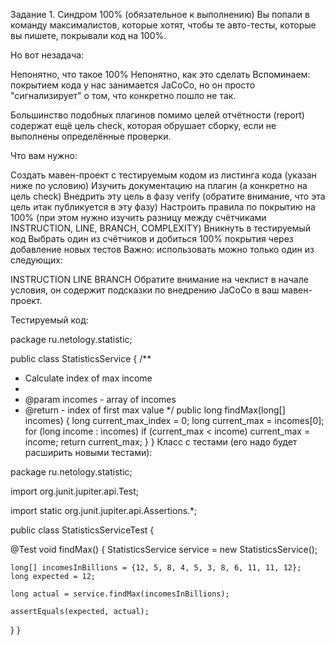 Задание 1. Синдром 100% (обязательное к выполнению)
Вы попали в команду максималистов, которые хотят, чтобы те авто-тесты, которые вы пишете, покрывали код на 100%.

Но вот незадача:

Непонятно, что такое 100%
Непонятно, как это сделать
Вспоминаем: покрытием кода у нас занимается JaCoCo, но он просто "сигнализирует" о том, что конкретно пошло не так.

Большинство подобных плагинов помимо целей отчётности (report) содержат ещё цель check, которая обрушает сборку, если не выполнены определённые проверки.

Что вам нужно:

Создать мавен-проект с тестируемым кодом из листинга кода (указан ниже по условию)
Изучить документацию на плагин (а конкретно на цель check)
Внедрить эту цель в фазу verify (обратите внимание, что эта цель итак публикуется в эту фазу)
Настроить правила по покрытию на 100% (при этом нужно изучить разницу между счётчиками INSTRUCTION, LINE, BRANCH, COMPLEXITY)
Вникнуть в тестируемый код
Выбрать один из счётчиков и добиться 100% покрытия через добавление новых тестов
Важно: использовать можно только один из следующих:

INSTRUCTION
LINE
BRANCH
Обратите внимание на чеклист в начале условия, он содержит подсказки по внедрению JaCoCo в ваш мавен-проект.

Тестируемый код:

package ru.netology.statistic;

public class StatisticsService {
/**
* Calculate index of max income
*
* @param incomes - array of incomes
* @return - index of first max value
  */
  public long findMax(long[] incomes) {
  long current_max_index = 0;
  long current_max = incomes[0];
  for (long income : incomes)
  if (current_max < income)
  current_max = income;
  return current_max;
  }
  }
  Класс с тестами (его надо будет расширить новыми тестами):

package ru.netology.statistic;

import org.junit.jupiter.api.Test;

import static org.junit.jupiter.api.Assertions.*;

public class StatisticsServiceTest {

@Test
void findMax() {
StatisticsService service = new StatisticsService();

    long[] incomesInBillions = {12, 5, 8, 4, 5, 3, 8, 6, 11, 11, 12};
    long expected = 12;

    long actual = service.findMax(incomesInBillions);

    assertEquals(expected, actual);
}
}